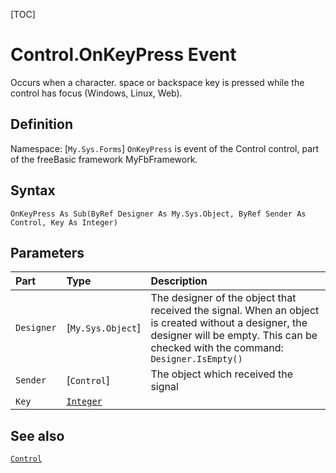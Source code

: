 [TOC]
# Control.OnKeyPress Event
Occurs when a character. space or backspace key is pressed while the control has focus (Windows, Linux, Web).
## Definition
Namespace: [`My.Sys.Forms`]
`OnKeyPress` is event of the Control control, part of the freeBasic framework MyFbFramework.
## Syntax
```freeBasic
OnKeyPress As Sub(ByRef Designer As My.Sys.Object, ByRef Sender As Control, Key As Integer)
```

## Parameters

|Part|Type|Description|
| :------------ | :------------ | :------------ |
|`Designer`|[`My.Sys.Object`]|The designer of the object that received the signal. When an object is created without a designer, the designer will be empty. This can be checked with the command: `Designer.IsEmpty()`|
|`Sender`|[`Control`]|The object which received the signal|
|`Key`|[`Integer`]("https://www.freebasic.net/wiki/KeyPgInteger")||

## See also
[`Control`](Control.md)
